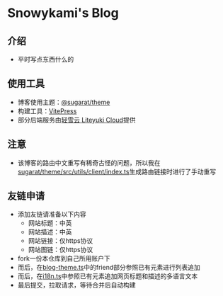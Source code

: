 # Snowykami's Blog

## 介绍
- 平时写点东西什么的

## 使用工具
- 博客使用主题：[@sugarat/theme](https://atqq.github.io/vitepress-blog-sugar-template/)
- 构建工具：[VitePress](https://vitepress.dev/)
- 部分后端服务由[轻雪云 Liteyuki Cloud](https://liteyuki.icu)提供

## 注意
- 该博客的路由中文重写有稀奇古怪的问题，所以我在[sugarat/theme/src/utils/client/index.ts](./.vitepress/sugarat/theme/src/utils/client/index.ts#L179)生成路由链接时进行了手动重写

## 友链申请
- 添加友链请准备以下内容
  - 网站标题：中英
  - 网站描述：中英
  - 网站链接：仅https协议
  - 网站图链：仅https协议
- fork一份本仓库到自己所用账户下
- 而后，在[blog-theme.ts](https://github.com/snowykami/blog/blob/main/.vitepress/blog-theme.ts)中的friend部分参照已有元素进行列表追加
- 而后，在[i18n.ts](https://github.com/snowykami/blog/blob/main/sugarat/theme/src/composables/config/i18n.ts)中参照已有元素追加网页标题和描述的多语言文本
- 最后提交，拉取请求，等待合并后自动构建
